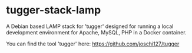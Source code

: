 tugger-stack-lamp
=================

A Debian based LAMP stack for 'tugger' designed for running a local development environment for Apache, MySQL, PHP in a
Docker container.

You can find the tool 'tugger' here: https://github.com/joschi127/tugger
